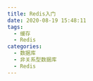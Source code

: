 ```yaml
---
title: Redis入门
date: 2020-08-19 15:48:11
tags:
  - 缓存
  - Redis
categories:
  - 数据库
  - 非关系型数据库
  - Redis
---
```

